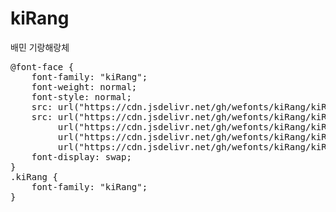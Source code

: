 # kiRang
배민 기랑해랑체

<pre>
@font-face {
    font-family: "kiRang";
    font-weight: normal;
    font-style: normal;
    src: url("https://cdn.jsdelivr.net/gh/wefonts/kiRang/kiRang.eot");
    src: url("https://cdn.jsdelivr.net/gh/wefonts/kiRang/kiRang.eot?#iefix") format("embedded-opentype"),
         url("https://cdn.jsdelivr.net/gh/wefonts/kiRang/kiRang.woff2") format("woff2"),
         url("https://cdn.jsdelivr.net/gh/wefonts/kiRang/kiRang.woff") format("woff"),
         url("https://cdn.jsdelivr.net/gh/wefonts/kiRang/kiRang.ttf") format("truetype");
    font-display: swap;
} 
.kiRang {
    font-family: "kiRang";
}
</pre>
